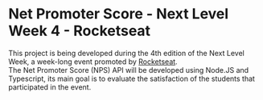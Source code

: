 # Net Promoter Score - Next Level Week 4 - Rocketseat

This project is being developed during the 4th edition of the Next Level Week, a week-long event promoted by [Rocketseat](https://rocketseat.com.br/).  
The Net Promoter Score (NPS) API will be developed using Node.JS and Typescript, its main goal is to evaluate the satisfaction of the students that participated in the event.
